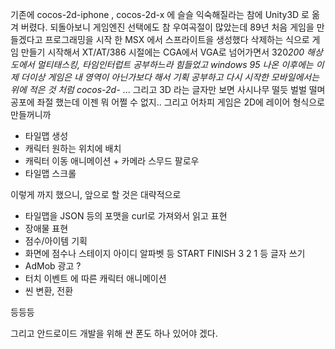 
기존에 cocos-2d-iphone , cocos-2d-x 에 슬슬 익숙해질라는 참에 Unity3D 로 옮겨 버렸다. 
되돌아보니 게임엔진 선택에도 참 우여곡절이 많았는데 
89년 처음 게임을 만들겠다고 프로그래밍을 시작 한 MSX 에서 스프라이트을 생성했다 삭제하는 식으로 게임 만들기 시작해서
XT/AT/386 시절에는 CGA에서 VGA로 넘어가면서 320*200 해상도에서 멀티태스킹, 타임인터럽트 공부하느라 힘들었고 
windows 95 나온 이후에는 이제 더이상 게임은 내 영역이 아닌가보다 해서 기획 공부하고 
다시 시작한 모바일에서는 위에 적은 것 처럼 cocos-2d-* ...
그리고 3D 라는 글자만 보면 사시나무 떨듯 벌벌 떨며 공포에 좌절 했는데 이젠 뭐 어쩔 수 없지.. 그리고 어차피 게임은 2D에 레이어 형식으로 만들꺼니까


* 타일맵 생성 
* 캐릭터 원하는 위치에 배치 
* 캐릭터 이동 애니메이션 + 카메라 스무드 팔로우 
* 타일맵 스크롤 

이렇게 까지 했으니, 앞으로 할 것은 대략적으로 

* 타일맵을 JSON 등의 포맷을 curl로 가져와서 읽고 표현 
* 장애물 표현 
* 점수/아이템 기획
* 화면에 점수나 스테이지 아이디 알파벳 등 START FINISH 3 2 1 등 글자 쓰기 
* AdMob 광고 ? 
* 터치 이벤트 에 따른 캐릭터 애니메이션 
* 씬 변환, 전환 

등등등 

그리고 안드로이드 개발을 위해 싼 폰도 하나 있어야 겠다. 

